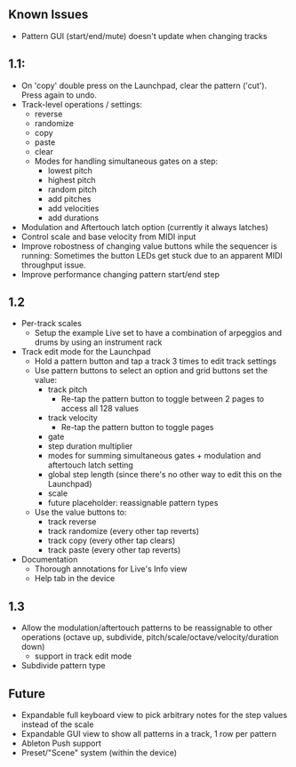 ## Known Issues
- Pattern GUI (start/end/mute) doesn't update when changing tracks

## 1.1:
- On 'copy' double press on the Launchpad, clear the pattern ('cut'). Press again to undo.
- Track-level operations / settings:
  - reverse
  - randomize
  - copy
  - paste
  - clear
  - Modes for handling simultaneous gates on a step:
    - lowest pitch
    - highest pitch
    - random pitch
    - add pitches
    - add velocities
    - add durations
- Modulation and Aftertouch latch option (currently it always latches)
- Control scale and base velocity from MIDI input
- Improve robostness of changing value buttons while the sequencer is running: Sometimes the button LEDs get stuck due to an apparent MIDI throughput issue.
- Improve performance changing pattern start/end step

## 1.2
- Per-track scales
  - Setup the example Live set to have a combination of arpeggios and drums by using an instrument rack
- Track edit mode for the Launchpad
  - Hold a pattern button and tap a track 3 times to edit track settings
  - Use pattern buttons to select an option and grid buttons set the value:
    - track pitch
      - Re-tap the pattern button to toggle between 2 pages to access all 128 values
    - track velocity
      - Re-tap the pattern button to toggle pages
    - gate
    - step duration multiplier
    - modes for summing simultaneous gates + modulation and aftertouch latch setting
    - global step length (since there's no other way to edit this on the Launchpad)
    - scale
    - future placeholder: reassignable pattern types
  - Use the value buttons to:
    - track reverse
    - track randomize (every other tap reverts)
    - track copy (every other tap clears)
    - track paste  (every other tap reverts)
- Documentation
  - Thorough annotations for Live's Info view
  - Help tab in the device

## 1.3
- Allow the modulation/aftertouch patterns to be reassignable to other operations (octave up, subdivide, pitch/scale/octave/velocity/duration down)
  - support in track edit mode
- Subdivide pattern type

## Future
- Expandable full keyboard view to pick arbitrary notes for the step values instead of the scale
- Expandable GUI view to show all patterns in a track, 1 row per pattern
- Ableton Push support
- Preset/"Scene" system (within the device)
